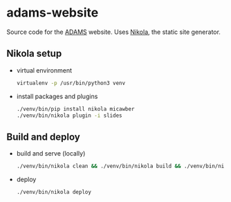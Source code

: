 # adams-website

Source code for the [ADAMS](https://adams.cms.waikato.ac.nz/) website.
Uses [Nikola](https://getnikola.com/), the static site generator.

## Nikola setup

* virtual environment

  ```bash
  virtualenv -p /usr/bin/python3 venv
  ```

* install packages and plugins

  ```bash
  ./venv/bin/pip install nikola micawber
  ./venv/bin/nikola plugin -i slides
  ```

## Build and deploy

* build and serve (locally)

  ```bash
  ./venv/bin/nikola clean && ./venv/bin/nikola build && ./venv/bin/nikola serve
  ```

* deploy

  ```bash
  ./venv/bin/nikola deploy
  ```
